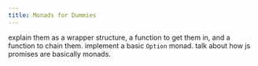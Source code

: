 ```yaml
---
title: Monads for Dummies
---
```


explain them as a wrapper structure, a function to get them in, and a function to chain them.
implement a basic `Option` monad.
talk about how js promises are basically monads.
